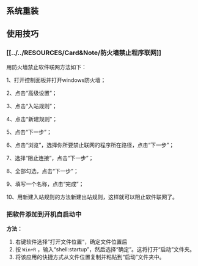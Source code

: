 ## 系统重装



## 使用技巧
### [[../../RESOURCES/Card&Note/防火墙禁止程序联网]]

用防火墙禁止软件联网方法如下：  
  
1、打开控制面板并打开windows防火墙；  
  
2、点击“高级设置”；  
  
3、点击“入站规则”；  
  
4、点击“新建规则”；  
  
5、点击“下一步”；  
  
6、点击“浏览”，选择你所要禁止联网的程序所在路径，点击“下一步”；  
  
7、选择“阻止连接”，点击“下一步”；  
  
8、全部勾选，点击“下一步”；  
  
9、填写一个名称，点击“完成”；  
  
10、用新建入站规则的方法新建出站规则，这样就可以阻止软件联网了。

### 把软件添加到开机自启动中

**方法：**

1. 右键软件选择”打开文件位置“，确定文件位置后
2. 按 `Win+R` ，输入“shell:startup”，然后选择“确定”。这将打开“启动”文件夹。
3. 将该应用的快捷方式从文件位置复制并粘贴到“启动”文件夹中。